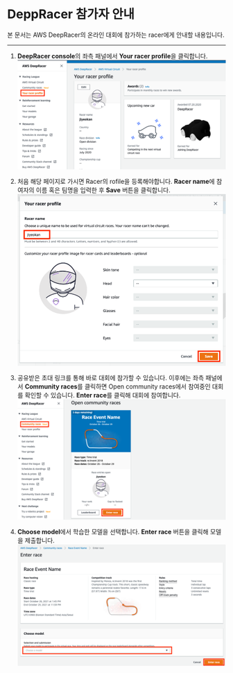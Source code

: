 # DeppRacer 참가자 안내

본 문서는 AWS DeepRacer의 온라인 대회에 참가하는 racer에게 안내할 내용입니다.

---

1. **DeepRacer console**의 좌측 패널에서 **Your racer profile**을 클릭합니다.
![images](/images/profile-console.png)

2. 처음 해당 페이지로 가시면 Racer의 rofile을 등록해야합니다. **Racer name**에 참여자의 이름 혹은 팀명을 입력한 후 **Save** 버튼을 클릭합니다.
![images](/images/set-profile.png)

3. 공유받은 초대 링크를 통해 바로 대회에 참가할 수 있습니다. 이후에는 좌측 패널에서 **Community races**를 클릭하면 Open community races에서 참여중인 대회를 확인할 수 있습니다. **Enter race**를 클릭해 대회에 참여합니다.
![images](/images/enter-race.png)

4. **Choose model**에서 학습한 모델을 선택합니다. **Enter race** 버튼을 클릭해 모델을 제출합니다.
![images](/images/choose-model.png)
